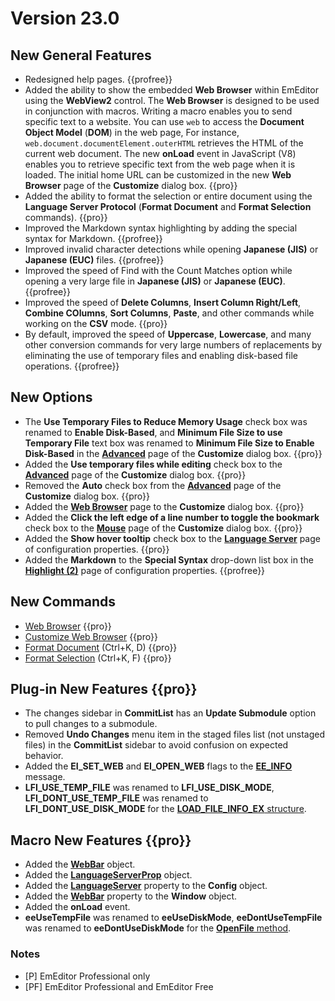 # Version 23.0

<!-- TODO Add date -->

## New General Features

- Redesigned help pages. {{profree}}
- Added the ability to show the embedded **Web Browser** within EmEditor using the **WebView2** control. The **Web Browser** is designed to be used in conjunction with macros. Writing a macro enables you to send specific text to a website. You can use `web` to access the **Document Object Model** (**DOM**) in the web page, For instance, `web.document.documentElement.outerHTML` retrieves the HTML of the current web document. The new **onLoad** event in JavaScript (V8) enables you to retrieve specific text from the web page when it is loaded. The initial home URL can be customized in the new **Web Browser** page of the **Customize** dialog box. {{pro}}
- Added the ability to format the selection or entire document using the **Language Server Protocol** (**Format Document** and **Format Selection** commands). {{pro}}
- Improved the Markdown syntax highlighting by adding the special syntax for Markdown. {{profree}}
- Improved invalid character detections while opening **Japanese (JIS)** or **Japanese (EUC)** files. {{profree}}
- Improved the speed of Find with the Count Matches option while opening a very large file in **Japanese (JIS)** or **Japanese (EUC)**. {{profree}}
- Improved the speed of **Delete Columns**, **Insert Column Right/Left**, **Combine COlumns**, **Sort Columns**, **Paste**, and other commands while working on the **CSV** mode. {{pro}}
- By default, improved the speed of **Uppercase**, **Lowercase**, and many other conversion commands for very large numbers of replacements by eliminating the use of temporary files and enabling disk-based file operations. {{profree}}

## New Options

- The **Use Temporary Files to Reduce Memory Usage** check box was renamed to **Enable Disk-Based**, and **Minimum File Size to use Temporary File** text box was renamed to **Minimum File Size to Enable Disk-Based** in the **[Advanced](../dlg/customize/advanced/index)** page of the **Customize** dialog box. {{pro}}
- Added the **Use temporary files while editing** check box to the **[Advanced](../dlg/customize/advanced/index)** page of the **Customize** dialog box. {{pro}}
- Removed the **Auto** check box from the **[Advanced](../dlg/customize/advanced/index)** page of the **Customize** dialog box. {{pro}}
- Added the **[Web Browser](../dlg/customize/web/index)** page to the **Customize** dialog box. {{pro}}
- Added the **Click the left edge of a line number to toggle the bookmark** check box to the **[Mouse](../dlg/customize/mouse/index)** page of the **Customize** dialog box. {{pro}}
- Added the **Show hover tooltip** check box to the **[Language Server](../dlg/properties/language_server/index)** page of configuration properties. {{pro}}
- Added the **Markdown** to the **Special Syntax** drop-down list box in the **[Highlight (2)](../dlg/properties/highlight2/index)** page of configuration properties. {{profree}}

## New Commands

- [Web Browser](../cmd/view/view_web) {{pro}}
- [Customize Web Browser](../cmd/tools/customize_web) {{pro}}
- [Format Document](../cmd/convert/format_document) (Ctrl+K, D) {{pro}}
- [Format Selection](../cmd/convert/format_selection) (Ctrl+K, F) {{pro}}

## Plug-in New Features {{pro}}

- The changes sidebar in **CommitList** has an **Update Submodule** option to pull changes to a submodule.
- Removed **Undo Changes** menu item in the staged files list (not unstaged files) in the **CommitList** sidebar to avoid confusion on expected behavior.
- Added the **EI_SET_WEB** and **EI_OPEN_WEB** flags to the **[EE\_INFO](../plugin/message/ee_info)** message.
- **LFI_USE_TEMP_FILE** was renamed to **LFI_USE_DISK_MODE**, **LFI_DONT_USE_TEMP_FILE** was renamed to **LFI_DONT_USE_DISK_MODE** for the [**LOAD_FILE_INFO_EX** structure](../plugin/structure/load_file_info.md).

## Macro New Features {{pro}}

- Added the **[WebBar](../macro/web_bar/index)** object.
- Added the **[LanguageServerProp](../macro/language_server_prop/index)** object.
- Added the **[LanguageServer](../macro/config/language_server)** property to the **Config** object.
- Added the **[WebBar](../macro/window/web_bar)** property to the **Window** object.
- Added the **onLoad** event.
- **eeUseTempFile** was renamed to **eeUseDiskMode**, **eeDontUseTempFile** was renamed to **eeDontUseDiskMode** for the [**OpenFile** method](../macro/editor/editor_openfile.md).

### Notes

- \[P\] EmEditor Professional only
- \[PF\] EmEditor Professional and EmEditor Free
